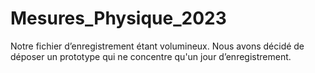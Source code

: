 # Mesures_Physique_2023

Notre fichier d’enregistrement étant volumineux. Nous avons décidé de déposer un prototype qui ne concentre qu'un jour d’enregistrement.
